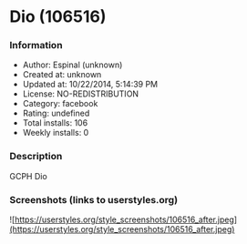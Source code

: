 # Dio (106516)

### Information
- Author: Espinal (unknown)
- Created at: unknown
- Updated at: 10/22/2014, 5:14:39 PM
- License: NO-REDISTRIBUTION
- Category: facebook
- Rating: undefined
- Total installs: 106
- Weekly installs: 0


### Description
GCPH Dio


### Screenshots (links to userstyles.org)
![https://userstyles.org/style_screenshots/106516_after.jpeg](https://userstyles.org/style_screenshots/106516_after.jpeg)



